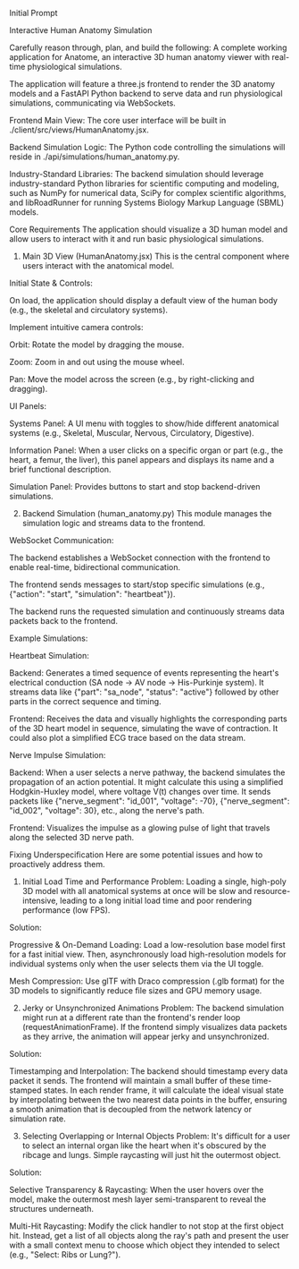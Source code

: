 Initial Prompt

Interactive Human Anatomy Simulation

Carefully reason through, plan, and build the following: A complete working application for Anatome, an interactive 3D human anatomy viewer with real-time physiological simulations.

The application will feature a three.js frontend to render the 3D anatomy models and a FastAPI Python backend to serve data and run physiological simulations, communicating via WebSockets.

Frontend Main View: The core user interface will be built in ./client/src/views/HumanAnatomy.jsx.

Backend Simulation Logic: The Python code controlling the simulations will reside in ./api/simulations/human_anatomy.py.

Industry-Standard Libraries: The backend simulation should leverage industry-standard Python libraries for scientific computing and modeling, such as NumPy for numerical data, SciPy for complex scientific algorithms, and libRoadRunner for running Systems Biology Markup Language (SBML) models.

Core Requirements
The application should visualize a 3D human model and allow users to interact with it and run basic physiological simulations.

1. Main 3D View (HumanAnatomy.jsx)
This is the central component where users interact with the anatomical model.

Initial State & Controls:

On load, the application should display a default view of the human body (e.g., the skeletal and circulatory systems).

Implement intuitive camera controls:

Orbit: Rotate the model by dragging the mouse.

Zoom: Zoom in and out using the mouse wheel.

Pan: Move the model across the screen (e.g., by right-clicking and dragging).

UI Panels:

Systems Panel: A UI menu with toggles to show/hide different anatomical systems (e.g., Skeletal, Muscular, Nervous, Circulatory, Digestive).

Information Panel: When a user clicks on a specific organ or part (e.g., the heart, a femur, the liver), this panel appears and displays its name and a brief functional description.

Simulation Panel: Provides buttons to start and stop backend-driven simulations.

2. Backend Simulation (human_anatomy.py)
This module manages the simulation logic and streams data to the frontend.

WebSocket Communication:

The backend establishes a WebSocket connection with the frontend to enable real-time, bidirectional communication.

The frontend sends messages to start/stop specific simulations (e.g., {"action": "start", "simulation": "heartbeat"}).

The backend runs the requested simulation and continuously streams data packets back to the frontend.

Example Simulations:

Heartbeat Simulation:

Backend: Generates a timed sequence of events representing the heart's electrical conduction (SA node → AV node → His-Purkinje system). It streams data like {"part": "sa_node", "status": "active"} followed by other parts in the correct sequence and timing.

Frontend: Receives the data and visually highlights the corresponding parts of the 3D heart model in sequence, simulating the wave of contraction. It could also plot a simplified ECG trace based on the data stream.

Nerve Impulse Simulation:

Backend: When a user selects a nerve pathway, the backend simulates the propagation of an action potential. It might calculate this using a simplified Hodgkin-Huxley model, where voltage V(t) changes over time. It sends packets like {"nerve_segment": "id_001", "voltage": -70}, {"nerve_segment": "id_002", "voltage": 30}, etc., along the nerve's path.

Frontend: Visualizes the impulse as a glowing pulse of light that travels along the selected 3D nerve path.

Fixing Underspecification
Here are some potential issues and how to proactively address them.

1. Initial Load Time and Performance
Problem: Loading a single, high-poly 3D model with all anatomical systems at once will be slow and resource-intensive, leading to a long initial load time and poor rendering performance (low FPS).

Solution:

Progressive & On-Demand Loading: Load a low-resolution base model first for a fast initial view. Then, asynchronously load high-resolution models for individual systems only when the user selects them via the UI toggle.

Mesh Compression: Use glTF with Draco compression (.glb format) for the 3D models to significantly reduce file sizes and GPU memory usage.

2. Jerky or Unsynchronized Animations
Problem: The backend simulation might run at a different rate than the frontend's render loop (requestAnimationFrame). If the frontend simply visualizes data packets as they arrive, the animation will appear jerky and unsynchronized.

Solution:

Timestamping and Interpolation: The backend should timestamp every data packet it sends. The frontend will maintain a small buffer of these time-stamped states. In each render frame, it will calculate the ideal visual state by interpolating between the two nearest data points in the buffer, ensuring a smooth animation that is decoupled from the network latency or simulation rate.

3. Selecting Overlapping or Internal Objects
Problem: It's difficult for a user to select an internal organ like the heart when it's obscured by the ribcage and lungs. Simple raycasting will just hit the outermost object.

Solution:

Selective Transparency & Raycasting: When the user hovers over the model, make the outermost mesh layer semi-transparent to reveal the structures underneath.

Multi-Hit Raycasting: Modify the click handler to not stop at the first object hit. Instead, get a list of all objects along the ray's path and present the user with a small context menu to choose which object they intended to select (e.g., "Select: Ribs or Lung?").
